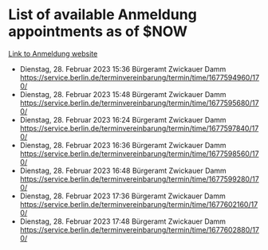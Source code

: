 # List of available Anmeldung appointments as of $NOW
[Link to Anmeldung website](https://service.berlin.de/terminvereinbarung/termin/tag.php?termin=1&anliegen[]=120686&dienstleisterlist=122210,122217,327316,122219,327312,122227,327314,122231,327346,122243,327348,122254,122252,329742,122260,329745,122262,329748,122271,327278,122273,327274,122277,327276,330436,122280,327294,122282,327290,122284,327292,122291,327270,122285,327266,122286,327264,122296,327268,150230,329760,122297,327286,122294,327284,122312,329763,122314,329775,122304,327330,122311,327334,122309,327332,317869,122281,327352,122279,329772,122283,122276,327324,122274,327326,122267,329766,122246,327318,122251,327320,122257,327322,122208,327298,122226,327300&herkunft=http%3A%2F%2Fservice.berlin.de%2Fdienstleistung%2F120686%2F)
- Dienstag, 28. Februar 2023 15:36 Bürgeramt Zwickauer Damm https://service.berlin.de/terminvereinbarung/termin/time/1677594960/170/
- Dienstag, 28. Februar 2023 15:48 Bürgeramt Zwickauer Damm https://service.berlin.de/terminvereinbarung/termin/time/1677595680/170/
- Dienstag, 28. Februar 2023 16:24 Bürgeramt Zwickauer Damm https://service.berlin.de/terminvereinbarung/termin/time/1677597840/170/
- Dienstag, 28. Februar 2023 16:36 Bürgeramt Zwickauer Damm https://service.berlin.de/terminvereinbarung/termin/time/1677598560/170/
- Dienstag, 28. Februar 2023 16:48 Bürgeramt Zwickauer Damm https://service.berlin.de/terminvereinbarung/termin/time/1677599280/170/
- Dienstag, 28. Februar 2023 17:36 Bürgeramt Zwickauer Damm https://service.berlin.de/terminvereinbarung/termin/time/1677602160/170/
- Dienstag, 28. Februar 2023 17:48 Bürgeramt Zwickauer Damm https://service.berlin.de/terminvereinbarung/termin/time/1677602880/170/

